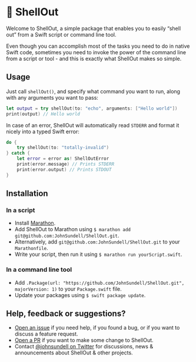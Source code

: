 
# 🐚 ShellOut

Welcome to ShellOut, a simple package that enables you to easily “shell out” from a Swift script or command line tool.

Even though you can accomplish most of the tasks you need to do in native Swift code, sometimes you need to invoke the power of the command line from a script or tool - and this is exactly what ShellOut makes so simple.

## Usage

 Just call `shellOut()`, and specify what command you want to run, along with any arguments you want to pass:

```swift
let output = try shellOut(to: "echo", arguments: ["Hello world"])
print(output) // Hello world
```

In case of an error, ShellOut will automatically read `STDERR` and format it nicely into a typed Swift error:
```swift
do {
    try shellOut(to: "totally-invalid")
} catch {
    let error = error as! ShellOutError
    print(error.message) // Prints STDERR
    print(error.output) // Prints STDOUT
}
```

## Installation

### In a script

- Install [Marathon](https://github.com/johnsundell/marathon).
- Add ShellOut to Marathon using `$ marathon add git@github.com:JohnSundell/ShellOut.git`.
- Alternatively, add `git@github.com:JohnSundell/ShellOut.git` to your `Marathonfile`.
- Write your script, then run it using `$ marathon run yourScript.swift`.

### In a command line tool

- Add `.Package(url: "https://github.com/JohnSundell/ShellOut.git", majorVersion: 1)` to your `Package.swift` file.
- Update your packages using `$ swift package update`.

## Help, feedback or suggestions?

- [Open an issue](https://github.com/JohnSundell/ShellOut/issues/new) if you need help, if you found a bug, or if you want to discuss a feature request.
- [Open a PR](https://github.com/JohnSundell/ShellOut/pull/new/master) if you want to make some change to ShellOut.
- Contact [@johnsundell on Twitter](https://twitter.com/johnsundell) for discussions, news & announcements about ShellOut & other projects.
